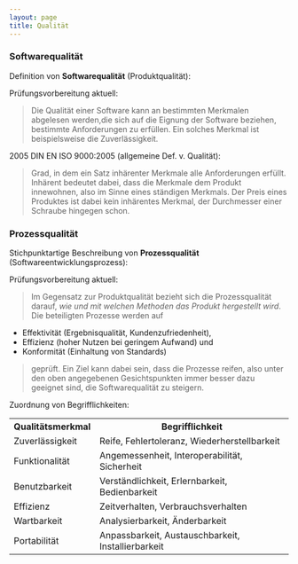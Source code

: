 ```yaml
---
layout: page
title: Qualität
---
```


### **Softwarequalität**

Definition von **Softwarequalität** (Produktqualität):

Prüfungsvorbereitung aktuell:
> Die Qualität einer Software kann an bestimmten Merkmalen abgelesen werden,die sich auf die Eignung der Software beziehen, bestimmte Anforderungen zu erfüllen. Ein solches Merkmal ist beispielsweise die Zuverlässigkeit.

2005 DIN EN ISO 9000:2005 (allgemeine Def. v. Qualität):

> Grad, in dem ein Satz inhärenter Merkmale alle Anforderungen erfüllt. Inhärent bedeutet dabei, dass die Merkmale dem Produkt innewohnen, also im Sinne eines ständigen Merkmals. Der Preis eines Produktes ist dabei kein inhärentes Merkmal, der Durchmesser einer Schraube hingegen schon.

### **Prozessqualität**

Stichpunktartige Beschreibung von **Prozessqualität** (Softwareentwicklungsprozess):

Prüfungsvorbereitung aktuell:
> Im Gegensatz zur Produktqualität bezieht sich die Prozessqualität darauf, *wie und mit welchen Methoden das Produkt hergestellt wird*. Die beteiligten Prozesse werden auf
- Effektivität (Ergebnisqualität, Kundenzufriedenheit),
- Effizienz (hoher Nutzen bei geringem Aufwand) und
- Konformität (Einhaltung von Standards)   

> geprüft. Ein Ziel kann dabei sein, dass die Prozesse reifen, also unter den oben angegebenen Gesichtspunkten immer besser dazu geeignet sind, die Softwarequalität zu steigern.

Zuordnung von Begrifflichkeiten:

<table>
    <tr><th>Qualitätsmerkmal</th><th>Begrifflichkeit</th></tr>
    <tr><td>Zuverlässigkeit</td><td>Reife, Fehlertoleranz, Wiederherstellbarkeit</td></tr>
    <tr><td>Funktionalität</td><td>Angemessenheit, Interoperabilität, Sicherheit</td></tr>
    <tr><td>Benutzbarkeit</td><td>Verständlichkeit, Erlernbarkeit, Bedienbarkeit</td></tr>
    <tr><td>Effizienz</td><td>Zeitverhalten, Verbrauchsverhalten</td></tr>
    <tr><td>Wartbarkeit</td><td>Analysierbarkeit, Änderbarkeit</td></tr>
    <tr><td>Portabilität</td><td>Anpassbarkeit, Austauschbarkeit, Installierbarkeit</td></tr>
</table>
